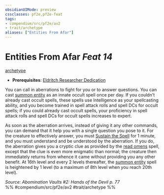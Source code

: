 ```yaml
---
obsidianUIMode: preview
cssclasses: pf2e,pf2e-feat
tags:
- compendium/src/pf2e/av2
- trait/archetype
aliases: ["Entities From Afar"]
---
```

# Entities From Afar  *Feat 14*  
[archetype](rules/traits/archetype.md "Archetype Feat Trait")  

- **Prerequisites**: [Eldritch Researcher Dedication](compendium/feats/eldritch-researcher-dedication-av2.md)

You can call in aberrations to fight for you or to answer questions. You can cast [summon entity](compendium/spells/summon-entity.md) as an innate occult spell once per day. If you couldn't already cast occult spells, these spells use Intelligence as your spellcasting ability, and you become trained in spell attack rolls and spell DCs for occult spells; if you could already cast occult spells, your proficiency in spell attack rolls and spell DCs for occult spells increases to expert.

As soon as the aberration arrives, instead of giving it any other commands, you can demand that it help you with a single question you pose to it. For the creature to effectively answer, you must [Sustain the Spell](rules/actions/sustain-a-spell.md) for 1 minute, and you must understand and be understood by the aberration. If you do, the aberration gives you a cryptic clue as provided by the [read omens](compendium/spells/read-omens.md) spell, except that the clue is even more enigmatic than normal; the creature then immediately returns from whence it came without providing you any other benefit. At 16th level and every 2 levels thereafter, the [summon entity](compendium/spells/summon-entity.md) spell is heightened by 1 level (to a maximum of 8th level when you reach 20th level).

*Source: Abomination Vaults #2: Hands of the Devil p. 77*  
%% #compendium/src/pf2e/av2 #trait/archetype %%